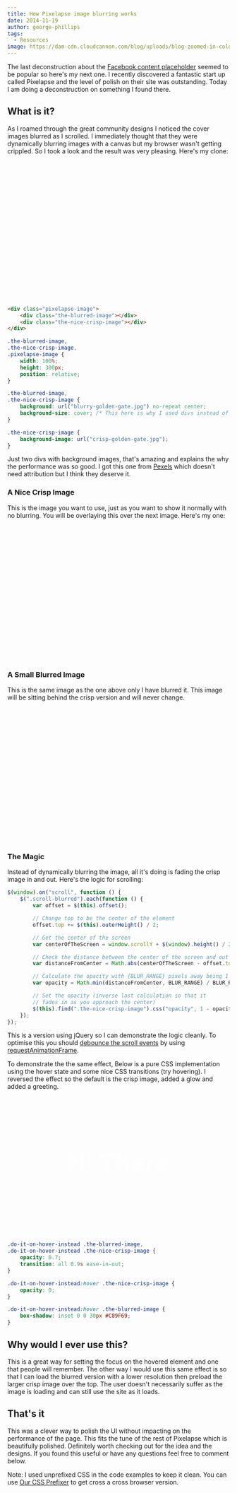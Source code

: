 ```yaml
---
title: How Pixelapse image blurring works
date: 2014-11-19
author: george-phillips
tags:
  - Resources
image: https://dam-cdn.cloudcannon.com/blog/uploads/blog-zoomed-in-colour-sheet.jpeg
---
```


The last deconstruction about the [Facebook content placeholder](/deconstructions/2014/11/15/facebook-content-placeholder-deconstruction.html) seemed to be popular so here's my next one. I recently discovered a fantastic start up called Pixelapse and the level of polish on their site was outstanding. Today I am doing a deconstruction on something I found there.

## What is it?

As I roamed through the great community designs I noticed the cover images blurred as I scrolled. I immediately thought that they were dynamically blurring images with a canvas but my browser wasn't getting crippled. So I took a look and the result was very pleasing. Here's my clone:

<div class="pixelapse-image scroll-blurred"><div class="the-blurred-image"> </div><div class="the-nice-crisp-image"> </div></div>

```html
<div class="pixelapse-image">
    <div class="the-blurred-image"></div>
    <div class="the-nice-crisp-image"></div>
</div>
```

```css
.the-blurred-image,
.the-nice-crisp-image,
.pixelapse-image {
    width: 100%;
    height: 300px;
    position: relative;
}

.the-blurred-image,
.the-nice-crisp-image {
    background: url("blurry-golden-gate.jpg") no-repeat center;
    background-size: cover; /* This here is why I used divs instead of images */
}

.the-nice-crisp-image {
    background-image: url("crisp-golden-gate.jpg");
}
```

Just two divs with background images, that's amazing and explains the why the performance was so good. I got this one from [Pexels](http://www.pexels.com/) which doesn't need attribution but I think they deserve it.

### A Nice Crisp Image

This is the image you want to use, just as you want to show it normally with no blurring. You will be overlaying this over the next image. Here's my one:

<div class="the-nice-crisp-image"> </div>

### A Small Blurred Image

This is the same image as the one above only I have blurred it. This image will be sitting behind the crisp version and will never change.

<div class="the-blurred-image"> </div>

### The Magic

Instead of dynamically blurring the image, all it's doing is fading the crisp image in and out. Here's the logic for scrolling:

```javascript
$(window).on("scroll", function () {
    $(".scroll-blurred").each(function () {
        var offset = $(this).offset();

        // Change top to be the center of the element
        offset.top += $(this).outerHeight() / 2;

        // Get the center of the screen
        var centerOfTheScreen = window.scrollY + $(window).height() / 2;

        // Check the distance between the center of the screen and out images
        var distanceFromCenter = Math.abs(centerOfTheScreen - offset.top);

        // Calculate the opacity with {BLUR_RANGE} pixels away being 1
        var opacity = Math.min(distanceFromCenter, BLUR_RANGE) / BLUR_RANGE;

        // Set the opacity (inverse last calculation so that it
        // fades in as you approach the center)
        $(this).find(".the-nice-crisp-image").css("opacity", 1 - opacity);
    });
});
```

This is a version using jQuery so I can demonstrate the logic cleanly. To optimise this you should [debounce the scroll events](http://www.html5rocks.com/en/tutorials/speed/animations/#debouncing-scroll-events) by using [requestAnimationFrame](http://www.paulirish.com/2011/requestanimationframe-for-smart-animating/).

To demonstrate the the same effect, Below is a pure CSS implementation using the hover state and some nice CSS transitions (try hovering). I reversed the effect so the default is the crisp image, added a glow and added a greeting.

<div class="do-it-on-hover-instead pixelapse-image"><div class="the-blurred-image">Hi There</div><div class="the-nice-crisp-image"> </div></div>

```css
.do-it-on-hover-instead .the-blurred-image,
.do-it-on-hover-instead .the-nice-crisp-image {
    opacity: 0.7;
    transition: all 0.9s ease-in-out;
}

.do-it-on-hover-instead:hover .the-nice-crisp-image {
    opacity: 0;
}

.do-it-on-hover-instead:hover .the-blurred-image {
    box-shadow: inset 0 0 30px #C89F69;
}
```

## Why would I ever use this?

This is a great way for setting the focus on the hovered element and one that people will remember. The other way I would use this same effect is so that I can load the blurred version with a lower resolution then preload the larger crisp image over the top. The user doesn't necessarily suffer as the image is loading and can still use the site as it loads.

## That's it

This was a clever way to polish the UI without impacting on the performance of the page. This fits the tune of the rest of Pixelapse which is beautifully polished. Definitely worth checking out for the idea and the designs. If you found this useful or have any questions feel free to comment below.

Note: I used unprefixed CSS in the code examples to keep it clean. You can use [Our CSS Prefixer](http://prefixr.cloudvent.net/)  to get cross a cross browser version.

<style type="text/css">.the-blurred-image,
    .the-nice-crisp-image,
    .pixelapse-image {
        width: 100%;
        height: 300px;
        line-height: 300px;
        text-align: center;
        color: #fff;
        position: relative;
        font-size: 2em;
        font-weight: 800;
        margin-bottom: 1em;
    }

    .the-blurred-image,
    .the-nice-crisp-image {
        background: url("https://dam-cdn.cloudcannon.com/blog/assets/blog/deconstructions/blurry-golden-gate.jpg") no-repeat center;
        -webkit-background-size: cover;
        background-size: cover;
    }

    .the-nice-crisp-image {
        background-image: url("https://dam-cdn.cloudcannon.com/blog/assets/blog/deconstructions/crisp-golden-gate.jpg");
    }

    .pixelapse-image .the-blurred-image,
    .pixelapse-image .the-nice-crisp-image {
        position: absolute;
        top: 0;
        left: 0;
    }

    .pixelapse-image .the-nice-crisp-image {
        opacity: 0;
    }

    .do-it-on-hover-instead .the-blurred-image,
    .do-it-on-hover-instead .the-nice-crisp-image {
        opacity: 0.7;
        -webkit-transition: all 0.9s ease-in-out;
        transition: all 0.9s ease-in-out;
    }

    .do-it-on-hover-instead:hover .the-nice-crisp-image {
        opacity: 0;
    }

    .do-it-on-hover-instead:hover .the-blurred-image {
        -webkit-box-shadow: inset 0 0 30px #C89F69;
        box-shadow: inset 0 0 30px #C89F69;
    }</style>

<script>
(function (window) {
    var lastTime = 0;
    var vendors = ['webkit', 'moz'];
    for(var x = 0; x < vendors.length && !window.requestAnimationFrame; ++x) {
        window.requestAnimationFrame = window[vendors[x]+'RequestAnimationFrame'];
        window.cancelAnimationFrame =
          window[vendors[x]+'CancelAnimationFrame'] || window[vendors[x]+'CancelRequestAnimationFrame'];
    }

    if (!window.requestAnimationFrame)
        window.requestAnimationFrame = function(callback, element) {
            var currTime = new Date().getTime();
            var timeToCall = Math.max(0, 16 - (currTime - lastTime));
            var id = window.setTimeout(function() { callback(currTime + timeToCall); },
              timeToCall);
            lastTime = currTime + timeToCall;
            return id;
        };

    if (!window.cancelAnimationFrame)
        window.cancelAnimationFrame = function(id) {
            clearTimeout(id);
        };
}(window));

(function (window) {
    var BLUR_RANGE = 300;
    var latestKnownScrollY = 0,
        ticking = false;

    function onScroll() {
        latestKnownScrollY = window.scrollY;
        requestTick();
    }

    function requestTick() {
        if(!ticking) {
            requestAnimationFrame(update);
        }
        ticking = true;
    }

    function update() {
        ticking = false;

        var currentScrollY = latestKnownScrollY;

        $(".scroll-blurred").each(function () {
            var offset = $(this).offset();

            // Change top to be the center of the element
            offset.top += $(this).outerHeight() / 2;

            // Get the center of the screen
            var centerOfTheScreen = window.scrollY + $(window).height() / 2;

            // Check the distance between the center of the screen and out images
            var distanceFromCenter = Math.abs(centerOfTheScreen - offset.top);

            // Calculate the opacity with {BLUR_RANGE} pixels away being 1
            var opacity = Math.min(distanceFromCenter, BLUR_RANGE) / BLUR_RANGE;

            // Set the opacity (inverse last calculation so that it fades in as you approach the center)
            $(this).find(".the-nice-crisp-image").css("opacity", 1 - opacity);
        });
    }

    window.addEventListener('scroll', onScroll, false);
}(window));
</script>